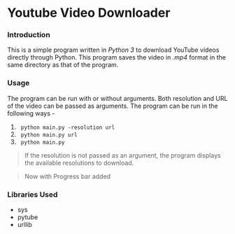 # Youtube Video Downloader

### Introduction
This is a simple program written in *Python 3* to download YouTube videos directly through Python. This program saves the video in <em> .mp4 </em> format in the same directory as that of the program.

### Usage
The program can be run with or without arguments. Both resolution and URL of the video can be passed as arguments. The program can be run in the following ways - 
1. ` python main.py -resolution url`
2. ` python main.py url`
3. ` python main.py`
> If the resolution is not passed as an argument, the program displays the available resolutions to download.

> Now with Progress bar added
### Libraries Used
* sys
* pytube
*  urllib
